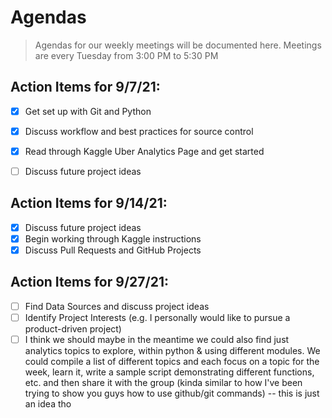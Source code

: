 # Agendas
> Agendas for our weekly meetings will be documented here. 
> Meetings are every Tuesday from 3:00 PM to 5:30 PM


## Action Items for 9/7/21:
- [x] Get set up with Git and Python
- [x] Discuss workflow and best practices for source control
- [x] Read through Kaggle Uber Analytics Page and get started
- [ ] Discuss future project ideas


## Action Items for 9/14/21:
- [x] Discuss future project ideas
- [x] Begin working through Kaggle instructions
- [x] Discuss Pull Requests and GitHub Projects

## Action Items for 9/27/21:
- [ ] Find Data Sources and discuss project ideas
- [ ] Identify Project Interests (e.g. I personally would like to pursue a product-driven project)
- [ ] I think we should maybe in the meantime we could also find just analytics topics to explore, within python & using different modules. We could compile a list of different topics and each focus on a topic for the week, learn it, write a sample script demonstrating different functions, etc. and then share it with the group (kinda similar to how I've been trying to show you guys how to use github/git commands) -- this is just an idea tho
